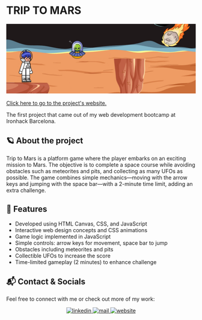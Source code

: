# TRIP TO MARS

<a href="https://AndreaAlarconValdes.github.io/platform-game/"><img src="/imagenes/cover-img.png" alt="Trip to Mars" /></a>

[Click here to go to the project's website.](https://AndreaAlarconValdes.github.io/platform-game/)

The first project that came out of my web development bootcamp at Ironhack Barcelona.

## 🪐 About the project

Trip to Mars is a platform game where the player embarks on an exciting mission to Mars. The objective is to complete a space course while avoiding obstacles such as meteorites and pits, and collecting as many UFOs as possible. The game combines simple mechanics—moving with the arrow keys and jumping with the space bar—with a 2-minute time limit, adding an extra challenge.

## 🧠 Features

- Developed using HTML Canvas, CSS, and JavaScript
- Interactive web design concepts and CSS animations
- Game logic implemented in JavaScript
- Simple controls: arrow keys for movement, space bar to jump
- Obstacles including meteorites and pits
- Collectible UFOs to increase the score
- Time-limited gameplay (2 minutes) to enhance challenge

## 📬 Contact & Socials
Feel free to connect with me or check out more of my work:

<div align="center">
<a href="https://www.linkedin.com/in/andreaalarconvaldes" target="_blank">
<img src="https://img.shields.io/badge/linkedin-%231E77B5.svg?&style=for-the-badge&logo=linkedin&logoColor=white" alt=linkedin  />
</a>
<a href="mailto:alarconvaldes.a@gmail.com" target="_blank">
<img src="https://img.shields.io/badge/email-%23BB001B.svg?&style=for-the-badge&logo=gmail&logoColor=white" alt=mail  />
</a>
<a href="https://andreaalarconvaldes.github.io/portfolio-andrea/" target="_blank">
<img src="https://img.shields.io/badge/Website-%23707070.svg?&style=for-the-badge&logo=google-cloud&logoColor=white" alt=website  />
</a>
</div>